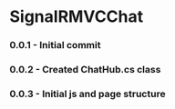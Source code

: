 # SignalRMVCChat

### 0.0.1 - Initial commit

### 0.0.2 - Created ChatHub.cs class

### 0.0.3 - Initial js and page structure